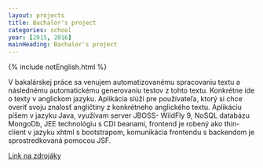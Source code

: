 ```yaml
---
layout: projects
title: Bachalor's project
categories: school
year: [2015, 2016]
mainHeading: Bachalor's project
---
```


{% include notEnglish.html %}

V bakalárskej práce sa venujem automatizovanému spracovaniu textu a následnému automatickému generovaniu testov z tohto textu. Konkrétne ide o texty v anglickom jazyku. Aplikácia slúži pre používateľa, ktorý si chce overiť svoju znalosť angličtiny z konkrétneho anglického textu. Aplikáciu píšem v jazyku Java, využívam server JBOSS- WildFly 9, NoSQL databázu MongoDb, JEE technológiu s CDI beanami, frontend je robený ako thin-client v jazyku xhtml s bootstrapom, komunikácia frontendu s backendom je sprostredkovaná pomocou JSF.

<a href="/">Link na zdrojáky</a>
